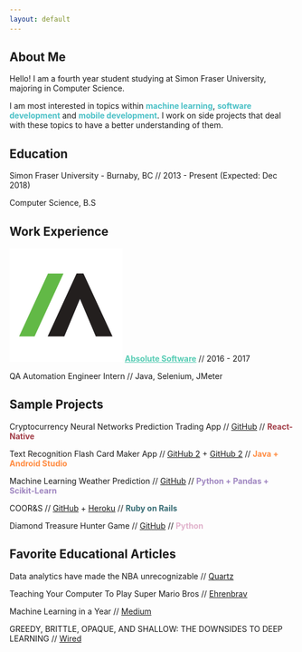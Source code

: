 ```yaml
---
layout: default
---
```


## About Me

Hello! I am a fourth year student studying at Simon Fraser University, majoring in Computer Science.

I am most interested in topics within <span style="color: #49c0c6; font-weight: bold">machine learning</span>, <span style="color: #49c0c6; font-weight: bold">software development</span> and <span style="color: #49c0c6; font-weight: bold">mobile development</span>. I work on side projects that deal with these topics to have a better understanding of them.

## Education
Simon Fraser University - Burnaby, BC  // 2013 - Present (Expected: Dec 2018)

Computer Science, B.S    

## Work Experience

<img class="work-experience" src="absolute.png"> <a href="https://www.absolute.com/en" style="color: #57ccb4; font-weight: bold">Absolute Software</a> // 2016 - 2017

QA Automation Engineer Intern // Java, Selenium, JMeter

## Sample Projects

Cryptocurrency Neural Networks Prediction Trading App // [GitHub](https://github.com/icwong/CryptocurrencyApp) // <span style="color: #A23E48; font-weight: bold">React-Native</span>

Text Recognition Flash Card Maker App // [GitHub 2](https://github.com/icwong/AndroidTextRecognitionApp) + [GitHub 2](https://github.com/icwong/AndroidQuizApp) // <span style="color: #FF8C42; font-weight: bold">Java + Android Studio</span>

Machine Learning Weather Prediction // [GitHub](https://github.com/icwong/weather-observation) // <span style="color: #9F86C0; font-weight: bold">Python + Pandas + Scikit-Learn</span>

COOR&S // [GitHub](https://github.com/icwong/CoopR-S) + [Heroku](http://cooprs.herokuapp.com/) // <span style="color: #386d75; font-weight: bold">Ruby on Rails</span>

Diamond Treasure Hunter Game // [GitHub](https://github.com/icwong/PythonProjects/blob/master/DiamondTreasureHunter.py) // <span style="color: #E0B1CB; font-weight: bold">Python</span>

## Favorite Educational Articles

Data analytics have made the NBA unrecognizable // [Quartz](https://qz.com/1104922/data-analytics-have-revolutionized-the-nba/)

Teaching Your Computer To Play Super Mario Bros // [Ehrenbrav](http://www.ehrenbrav.com/2016/08/teaching-your-computer-to-play-super-mario-bros-a-fork-of-the-google-deepmind-atari-machine-learning-project/?utm_source=mybridge&utm_medium=blog&utm_campaign=read_more)

Machine Learning in a Year // [Medium](https://medium.com/learning-new-stuff/machine-learning-in-a-year-cdb0b0ebd29c)

GREEDY, BRITTLE, OPAQUE, AND SHALLOW: THE DOWNSIDES TO DEEP LEARNING // [Wired](https://www.wired.com/story/greedy-brittle-opaque-and-shallow-the-downsides-to-deep-learning/)
